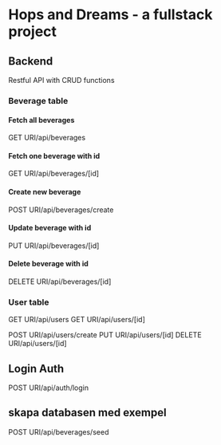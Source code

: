 # Hops and Dreams - a fullstack project


## Backend
Restful API with CRUD functions

### Beverage table
#### Fetch all beverages
GET URI/api/beverages
#### Fetch one beverage with id
GET URI/api/beverages/[id]
#### Create new beverage
POST URI/api/beverages/create
#### Update beverage with id
PUT URI/api/beverages/[id]
#### Delete beverage with id
DELETE URI/api/beverages/[id]

### User table
GET URI/api/users
GET URI/api/users/[id]

POST URI/api/users/create
PUT URI/api/users/[id]
DELETE URI/api/users/[id]

## Login Auth
POST URI/api/auth/login

## skapa databasen med exempel
POST URI/api/beverages/seed